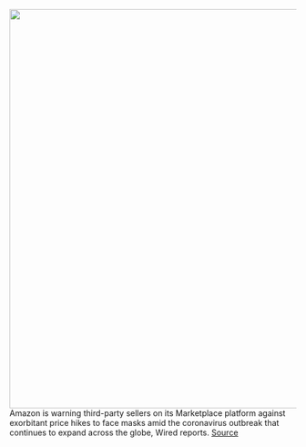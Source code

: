 <img src='https://cdn.vox-cdn.com/thumbor/iHPi1Cb9n5K7EVJ48plcay5kCIw=/0x0:6000x4000/1200x800/filters:focal(2425x517:3385x1477)/cdn.vox-cdn.com/uploads/chorus_image/image/66373271/1208574066.jpg.0.jpg' width='700px' /><br/>
Amazon is warning third-party sellers on its Marketplace platform against exorbitant price hikes to face masks amid the coronavirus outbreak that continues to expand across the globe, Wired reports.
<a href='https://www.theverge.com/2020/2/25/21153158/amazon-coronavirus-face-masks-price-gouging-increase-third-party-sellers'> Source <a/>